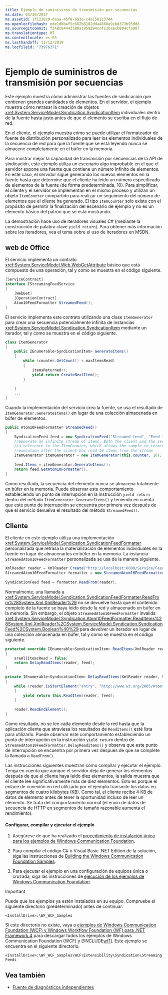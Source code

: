 ```yaml
---
title: Ejemplo de suministros de transmisión por secuencias
ms.date: 03/30/2017
ms.assetid: 1f1228c0-daaa-45f0-b93e-c4a158113744
ms.openlocfilehash: ede1dbb4f5c682b8182dda4888a9cbd373b95dd8
ms.sourcegitcommit: f348c84443380a1959294cdf12babcb804cfa987
ms.translationtype: MT
ms.contentlocale: es-ES
ms.lasthandoff: 11/12/2019
ms.locfileid: "73976371"
---
```

# <a name="streaming-feeds-sample"></a>Ejemplo de suministros de transmisión por secuencias
Este ejemplo muestra cómo administrar las fuentes de sindicación que contienen grandes cantidades de elementos. En el servidor, el ejemplo muestra cómo retrasar la creación de objetos <xref:System.ServiceModel.Syndication.SyndicationItem> individuales dentro de la fuente hasta justo antes de que el elemento se escriba en el flujo de red.  
  
 En el cliente, el ejemplo muestra cómo se puede utilizar el formateador de fuente de distribución personalizado para leer los elementos individuales de la secuencia de red para que la fuente que se está leyendo nunca se almacene completamente en el búfer en la memoria.  
  
 Para mostrar mejor la capacidad de transmisión por secuencias de la API de sindicación, este ejemplo utiliza un escenario algo improbable en el que el servidor expone una fuente que contiene un número infinito de elementos. En este caso, el servidor sigue generando los nuevos elementos en la fuente hasta que determine que el cliente ha leído un número especificado de elementos de la fuente (de forma predeterminada, 10). Para simplificar, el cliente y el servidor se implementan en el mismo proceso y utilizan un objeto `ItemCounter` compartido para realizar un seguimiento del número de elementos que el cliente ha generado. El tipo `ItemCounter` solo existe con el propósito de permitir la finalización del escenario de ejemplo y no es un elemento básico del patrón que se está mostrando.  
  
 La demostración hace uso de iteradores visuales C# (mediante la construcción de palabra clave `yield return`). Para obtener más información sobre los iteradores, vea el tema sobre el uso de iteradores en MSDN.  
  
## <a name="service"></a>web de Office  
 El servicio implementa un contrato <xref:System.ServiceModel.Web.WebGetAttribute> básico que está compuesto de una operación, tal y como se muestra en el código siguiente.  
  
```csharp  
[ServiceContract]  
interface IStreamingFeedService  
{  
    [WebGet]  
    [OperationContract]  
    Atom10FeedFormatter StreamedFeed();  
}  
```  
  
 El servicio implementa este contrato utilizando una clase `ItemGenerator` para crear una secuencia potencialmente infinita de instancias <xref:System.ServiceModel.Syndication.SyndicationItem> mediante un iterador, tal y como se muestra en el código siguiente.  
  
```csharp
class ItemGenerator  
{  
    public IEnumerable<SyndicationItem> GenerateItems()  
    {  
        while (counter.GetCount() < maxItemsRead)  
        {  
            itemsReturned++;  
            yield return CreateNextItem();  
        }  
  
    }  
    ...  
}  
```  
  
 Cuando la implementación del servicio crea la fuente, se usa el resultado de `ItemGenerator.GenerateItems()` en lugar de una colección almacenada en búfer de elementos.  
  
```csharp
public Atom10FeedFormatter StreamedFeed()  
{  
    SyndicationFeed feed = new SyndicationFeed("Streamed feed", "Feed to test streaming", null);  
    //Generate an infinite stream of items. Both the client and the service share  
    //a reference to the ItemCounter, which allows the sample to terminate  
    //execution after the client has read 10 items from the stream  
    ItemGenerator itemGenerator = new ItemGenerator(this.counter, 10);  
  
    feed.Items = itemGenerator.GenerateItems();  
    return feed.GetAtom10Formatter();  
}  
```  
  
 Como resultado, la secuencia del elemento nunca se almacena totalmente en búfer en la memoria. Puede observar este comportamiento estableciendo un punto de interrupción en la instrucción `yield return` dentro del método `ItemGenerator.GenerateItems()` y teniendo en cuenta que este punto de interrupción se encuentra por primera vez después de que el servicio devuelva el resultado del método `StreamedFeed()`.  
  
## <a name="client"></a>Cliente  
 El cliente en este ejemplo utiliza una implementación <xref:System.ServiceModel.Syndication.SyndicationFeedFormatter> personalizada que retrasa la materialización de elementos individuales en la fuente en lugar de almacenarlos en búfer en la memoria. La instancia `StreamedAtom10FeedFormatter` personalizada se usa de la manera siguiente.  
  
```csharp  
XmlReader reader = XmlReader.Create("http://localhost:8000/Service/Feeds/StreamedFeed");  
StreamedAtom10FeedFormatter formatter = new StreamedAtom10FeedFormatter(counter);  
  
SyndicationFeed feed = formatter.ReadFrom(reader);  
```  
  
 Normalmente, una llamada a <xref:System.ServiceModel.Syndication.SyndicationFeedFormatter.ReadFrom%28System.Xml.XmlReader%29> no se devuelve hasta que el contenido completo de la fuente se haya leído desde la red y almacenado en búfer en la memoria. Sin embargo, el objeto `StreamedAtom10FeedFormatter` invalida <xref:System.ServiceModel.Syndication.Atom10FeedFormatter.ReadItems%28System.Xml.XmlReader%2CSystem.ServiceModel.Syndication.SyndicationFeed%2CSystem.Boolean%40%29> para devolver un iterador en lugar de una colección almacenada en búfer, tal y como se muestra en el código siguiente.  
  
```csharp  
protected override IEnumerable<SyndicationItem> ReadItems(XmlReader reader, SyndicationFeed feed, out bool areAllItemsRead)  
{  
    areAllItemsRead = false;  
    return DelayReadItems(reader, feed);  
}  
  
private IEnumerable<SyndicationItem> DelayReadItems(XmlReader reader, SyndicationFeed feed)  
{  
    while (reader.IsStartElement("entry", "http://www.w3.org/2005/Atom"))  
    {  
        yield return this.ReadItem(reader, feed);  
    }  
  
    reader.ReadEndElement();  
}  
```  
  
 Como resultado, no se lee cada elemento desde la red hasta que la aplicación cliente que atraviesa los resultados de `ReadItems()` esté lista para utilizarlo. Puede observar este comportamiento estableciendo un punto de interrupción en la instrucción `yield return` dentro de `StreamedAtom10FeedFormatter.DelayReadItems()` y observa que este punto de interrupción se encuentra por primera vez después de que se complete la llamada a `ReadFrom()`.  
  
 Las instrucciones siguientes muestran cómo compilar y ejecutar el ejemplo. Tenga en cuenta que aunque el servidor deja de generar los elementos después de que el cliente haya leído diez elementos, la salida muestra que el cliente lee significativamente más de diez elementos. Esto es porque el enlace de conexión en red utilizado por el ejemplo transmite los datos en segmentos de cuatro kilobytes (KB). Como tal, el cliente recibe 4 KB de datos de elemento antes de tener la oportunidad incluso de leer un elemento. Se trata del comportamiento normal (el envío de datos de secuencia de HTTP en segmentos de tamaño razonable aumenta el rendimiento).  
  
#### <a name="to-set-up-build-and-run-the-sample"></a>Configurar, compilar y ejecutar el ejemplo  
  
1. Asegúrese de que ha realizado el [procedimiento de instalación única para los ejemplos de Windows Communication Foundation](../../../../docs/framework/wcf/samples/one-time-setup-procedure-for-the-wcf-samples.md).  
  
2. Para compilar el código C# o Visual Basic .NET Edition de la solución, siga las instrucciones de [Building the Windows Communication Foundation Samples](../../../../docs/framework/wcf/samples/building-the-samples.md).  
  
3. Para ejecutar el ejemplo en una configuración de equipos única o cruzada, siga las instrucciones de [ejecución de los ejemplos de Windows Communication Foundation](../../../../docs/framework/wcf/samples/running-the-samples.md).  
  
> [!IMPORTANT]
> Puede que los ejemplos ya estén instalados en su equipo. Compruebe el siguiente directorio (predeterminado) antes de continuar.  
>   
> `<InstallDrive>:\WF_WCF_Samples`  
>   
> Si este directorio no existe, vaya a [ejemplos de Windows Communication Foundation (WCF) y Windows Workflow Foundation (WF) para .NET Framework 4](https://go.microsoft.com/fwlink/?LinkId=150780) para descargar todos los ejemplos de Windows Communication Foundation (WCF) y [!INCLUDE[wf1](../../../../includes/wf1-md.md)]. Este ejemplo se encuentra en el siguiente directorio.  
>   
> `<InstallDrive>:\WF_WCF_Samples\WCF\Extensibility\Syndication\StreamingFeeds`  
  
## <a name="see-also"></a>Vea también

- [Fuente de diagnósticos independientes](../../../../docs/framework/wcf/samples/stand-alone-diagnostics-feed-sample.md)
